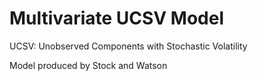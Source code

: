 # Multivariate UCSV Model

UCSV: Unobserved Components with Stochastic Volatility

Model produced by Stock and Watson
